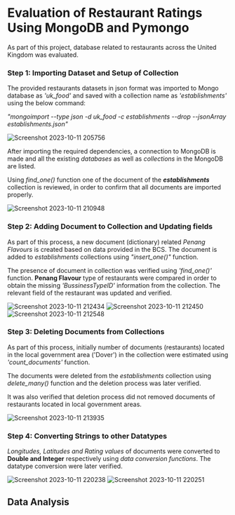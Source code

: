 # Evaluation of Restaurant Ratings Using **MongoDB** and **Pymongo**
  As part of this project, database related to restaurants across the United Kingdom was evaluated.
  
### Step 1: Importing Dataset and Setup of Collection
The provided restaurants datasets in json format was imported to Mongo database as *'uk_food'* and saved with a collection name as *'establishments'* using the below command:

*"mongoimport --type json -d uk_food -c establishments --drop --jsonArray establishments.json"*

![Screenshot 2023-10-11 205756](https://github.com/pkrachakonda/NoSQL_Challenge/assets/20739237/cc569e82-5ec2-4146-b98c-aadf25683e06)

After importing the required dependencies, a connection to MongoDB is made and all the existing *databases* as well as *collections* in the MongoDB are listed. 

Using *find_one()* function one of the document of the ***establishments*** collection is reviewed, in order to confirm that all documents are imported properly.

![Screenshot 2023-10-11 210948](https://github.com/pkrachakonda/NoSQL_Challenge/assets/20739237/e92ce132-7211-491d-ac8d-e9967799d732)


### Step 2: Adding Document to Collection and Updating fields 
As part of this process, a new document (dictionary) related *Penang Flavours* is created based on data provided in the BCS. The document is added to *establishments* collections using *"insert_one()"* function. 

The presence of document in collection was verified using *'find_one()'* function. **Penang Flavour** type of restaurants were compared in order to obtain the missing *'BussinessTypeID'* information from the collection. The relevant field of the restaurant was updated and verified.

![Screenshot 2023-10-11 212434](https://github.com/pkrachakonda/NoSQL_Challenge/assets/20739237/2d73affd-1c29-4209-874f-9b15e38eb6bc)
![Screenshot 2023-10-11 212450](https://github.com/pkrachakonda/NoSQL_Challenge/assets/20739237/d02fb27b-4699-4a5d-8ef0-2f46dd75c39f)
![Screenshot 2023-10-11 212548](https://github.com/pkrachakonda/NoSQL_Challenge/assets/20739237/7ffa978a-11f8-468f-ab3d-264a4cb846ab)

### Step 3: Deleting Documents from Collections

As part of this process, initially number of documents (restaurants) located in the local government area ('Dover') in the collection were estimated using *'count_documents'* function.

The documents were deleted from the *establishments* collection using *delete_many()* function and the deletion process was later verified.

It was also verified that deletion process did not removed documents of restaurants located in local government areas.

![Screenshot 2023-10-11 213935](https://github.com/pkrachakonda/NoSQL_Challenge/assets/20739237/bf692151-82c0-4404-b0b2-aafaa175dacb)

### Step 4: Converting Strings to other Datatypes

*Longitudes, Latitudes and Rating values* of documents were converted to **Double and Integer** respectively using *data conversion functions*. The datatype conversion were later verified.

![Screenshot 2023-10-11 220238](https://github.com/pkrachakonda/NoSQL_Challenge/assets/20739237/133187f1-b089-4ec6-aee8-b132dc2cf61c)
![Screenshot 2023-10-11 220251](https://github.com/pkrachakonda/NoSQL_Challenge/assets/20739237/69561892-6870-40a4-9c1a-b278289521d4)

## Data Analysis
